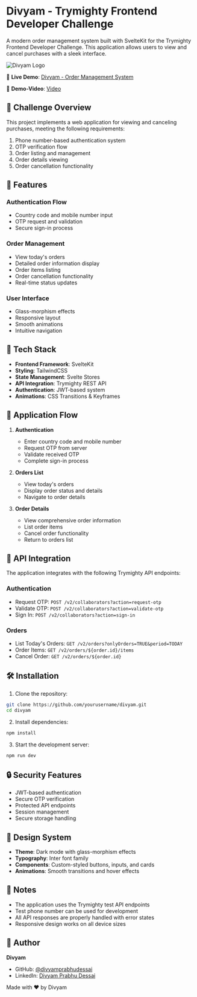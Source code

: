 ﻿# Divyam - Trymighty Frontend Developer Challenge

A modern order management system built with SvelteKit for the Trymighty Frontend Developer Challenge. This application allows users to view and cancel purchases with a sleek interface.

![Divyam Logo](https://img.hotimg.com/allmighty_logo-removebg-preview.png)

🔗 **Live Demo**: [Divyam - Order Management System](https://divyam-ord-management-system-kyjso2cae.vercel.app/)

🔗 **Demo-Video**: [Video](https://streamable.com/kfq0nd)

## 🎯 Challenge Overview

This project implements a web application for viewing and canceling purchases, meeting the following requirements:

1. Phone number-based authentication system
2. OTP verification flow
3. Order listing and management
4. Order details viewing
5. Order cancellation functionality

## 🌟 Features

### Authentication Flow
- Country code and mobile number input
- OTP request and validation
- Secure sign-in process

### Order Management
- View today's orders
- Detailed order information display
- Order items listing
- Order cancellation functionality
- Real-time status updates

### User Interface
- Glass-morphism effects
- Responsive layout
- Smooth animations
- Intuitive navigation

## 🚀 Tech Stack

- **Frontend Framework**: SvelteKit
- **Styling**: TailwindCSS
- **State Management**: Svelte Stores
- **API Integration**: Trymighty REST API
- **Authentication**: JWT-based system
- **Animations**: CSS Transitions & Keyframes

## 📱 Application Flow

1. **Authentication**
   - Enter country code and mobile number
   - Request OTP from server
   - Validate received OTP
   - Complete sign-in process

2. **Orders List**
   - View today's orders
   - Display order status and details
   - Navigate to order details

3. **Order Details**
   - View comprehensive order information
   - List order items
   - Cancel order functionality
   - Return to orders list

## 🔌 API Integration

The application integrates with the following Trymighty API endpoints:

### Authentication
- Request OTP: `POST /v2/collaborators?action=request-otp`
- Validate OTP: `POST /v2/collaborators?action=validate-otp`
- Sign In: `POST /v2/collaborators?action=sign-in`

### Orders
- List Today's Orders: `GET /v2/orders?onlyOrders=TRUE&period=TODAY`
- Order Items: `GET /v2/orders/${order.id}/items`
- Cancel Order: `GET /v2/orders/${order.id}`

## 🛠️ Installation

1. Clone the repository:
```bash
git clone https://github.com/yourusername/divyam.git
cd divyam
```

2. Install dependencies:
```bash
npm install
```

3. Start the development server:
```bash
npm run dev
```

## 🔒 Security Features

- JWT-based authentication
- Secure OTP verification
- Protected API endpoints
- Session management
- Secure storage handling

## 🎨 Design System

- **Theme**: Dark mode with glass-morphism effects
- **Typography**: Inter font family
- **Components**: Custom-styled buttons, inputs, and cards
- **Animations**: Smooth transitions and hover effects

## 📝 Notes

- The application uses the Trymighty test API endpoints
- Test phone number can be used for development
- All API responses are properly handled with error states
- Responsive design works on all device sizes

## 👤 Author

**Divyam**
- GitHub: [@divyamprabhudessai](https://github.com/divyamprabhudessai)
- LinkedIn: [Divyam Prabhu Dessai](https://www.linkedin.com/in/divyam-prabhu-desai-978789202/)


Made with ❤️ by Divyam

